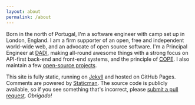 ```yaml
---
layout: about
permalink: /about
---
```

Born in the north of Portugal, I'm a software engineer with camp set up in London, England. I am a firm supporter of an open, free and independent world-wide web, and an advocate of open source software. I'm a Principal Engineer at [DADI](https://dadi.tech), making all-round awesome things with a strong focus on API-first back-end and front-end systems, and the principle of [COPE](https://dadi.tech/en/concepts/api-first-and-cope/). I also maintain a few [open-source projects](/projects).

This site is fully static, running on [Jekyll](http://jekyllrb.com/) and hosted on GitHub Pages. Comments are powered by [Staticman](https://staticman.net). The source code is publicly available, so if you see something that's incorrect, please [submit a pull request](https://github.com/eduardoboucas/eduardoboucas.github.io/compare). *Obrigado!*<!--tomb-->
